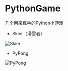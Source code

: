 # PythonGame
几个用来练手的Python小游戏

- Skier（滑雪者）

![Skier](http://ot1dcjouh.bkt.clouddn.com/PyGame_Skier.png)

- PyPong

![PyPong](http://ot1dcjouh.bkt.clouddn.com/PyGame_PyPong.png)